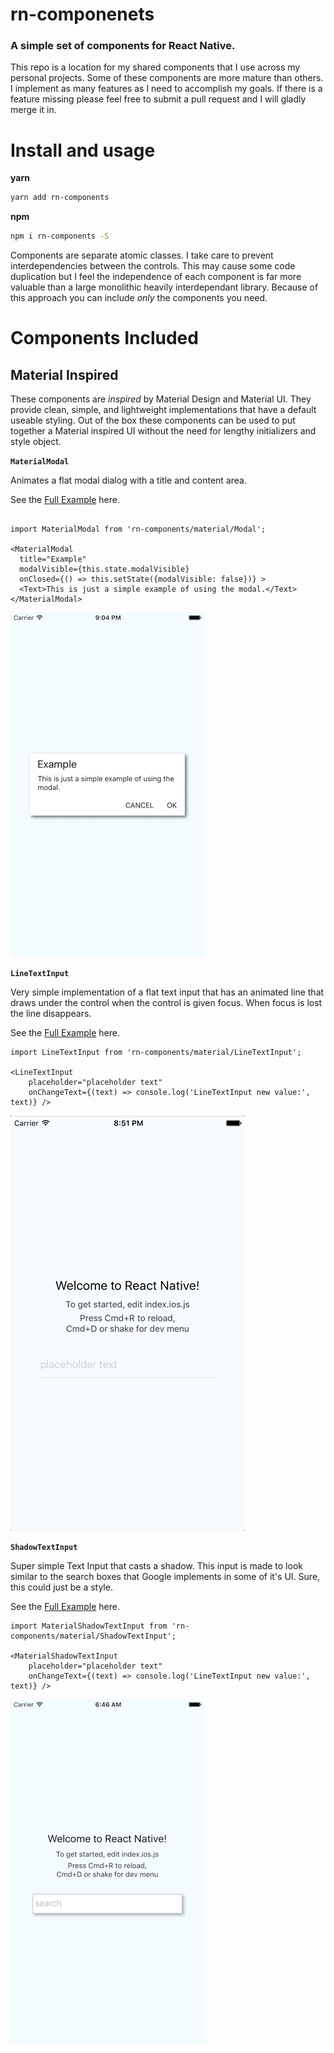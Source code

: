 # rn-componenets
### A simple set of components for React Native.

This repo is a location for my shared components that I use across my personal projects.  Some of these components are more mature than others.  I implement as many features as I need to accomplish my goals.  If there is a feature missing please feel free to submit a pull request and I will gladly merge it in.

# Install and usage

**yarn**

```sh
yarn add rn-components
```

**npm**

```sh
npm i rn-components -S
```

Components are separate atomic classes.  I take care to prevent interdependencies between the controls.  This may cause some code duplication but I feel the independence of each component is far more valuable than a large monolithic heavily interdependant library.  Because of this approach you can include *only* the components you need.


# Components Included

## Material Inspired

These components are *inspired* by Material Design and Material UI.  They provide clean, simple, and lightweight implementations that have a default useable styling.  Out of the box these components can be used to put together a Material inspired UI without the need for lengthy initializers and style object.

**`MaterialModal`**

Animates a flat modal dialog with a title and content area.

See the [Full Example](https://github.com/dsandor/rn-components/blob/master/Examples/modal/index.ios.js) here.

```JSX

import MaterialModal from 'rn-components/material/Modal';

<MaterialModal 
  title="Example" 
  modalVisible={this.state.modalVisible}
  onClosed={() => this.setState({modalVisible: false})} >
  <Text>This is just a simple example of using the modal.</Text>
</MaterialModal>
```

![Modal Screenshot](https://raw.githubusercontent.com/dsandor/rn-components/master/wiki/assets/modal.png)

**`LineTextInput`**

Very simple implementation of a flat text input that has an animated line that draws under the control when the control is given focus.  When focus is lost the line disappears.

See the [Full Example](https://github.com/dsandor/rn-components/blob/master/Examples/lineTextInput/index.ios.js) here.

```JSX
import LineTextInput from 'rn-components/material/LineTextInput';

<LineTextInput 
	placeholder="placeholder text" 
	onChangeText={(text) => console.log('LineTextInput new value:', text)} />
```

![Line Text Input](https://raw.githubusercontent.com/dsandor/rn-components/master/wiki/assets/LineTextInput.gif)


**`ShadowTextInput`**

Super simple Text Input that casts a shadow.  This input is made to look similar to the search boxes that Google implements in some of it's UI.  Sure, this could just be a style.

See the [Full Example](https://github.com/dsandor/rn-components/blob/master/Examples/shadowTextInput/index.ios.js) here.

```JSX
import MaterialShadowTextInput from 'rn-components/material/ShadowTextInput';

<MaterialShadowTextInput 
	placeholder="placeholder text" 
	onChangeText={(text) => console.log('LineTextInput new value:', text)} />
```

![Shadow Text Input](https://raw.githubusercontent.com/dsandor/rn-components/master/wiki/assets/ShadowTextInput.png)
